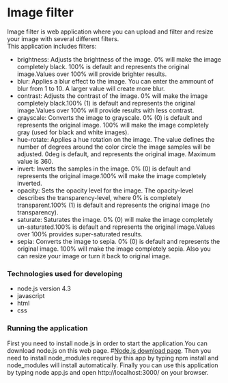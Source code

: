 # Image filter

Image filter is web application where you can upload and filter and resize your image with several different filters.<br>
This application includes filters: <br>
- brightness: Adjusts the brightness of the image. 0% will make the image completely black. 100% is default and represents the original image.Values over 100% will provide brighter results.
- blur: Applies a blur effect to the image. You can enter the ammount of blur from 1 to 10. A larger value will create more blur.
- contrast: Adjusts the contrast of the image. 0% will make the image completely black.100% (1) is default and represents the original image.Values over 100% will provide results with less contrast.
- grayscale: Converts the image to grayscale. 0% (0) is default and represents the original image. 100% will make the image completely gray (used for black and white images).
- hue-rotate: Applies a hue rotation on the image. The value defines the number of degrees around the color circle the image samples will be adjusted. 0deg is default, and represents the original image. Maximum value is 360.
- invert: Inverts the samples in the image. 0% (0) is default and represents the original image.100% will make the image completely inverted.
- opacity: Sets the opacity level for the image. The opacity-level describes the transparency-level, where 0% is completely transparent.100% (1) is default and represents the original image (no transparency).
- saturate: Saturates the image. 0% (0) will make the image completely un-saturated.100% is default and represents the original image.Values over 100% provides super-saturated results.
- sepia: 	Converts the image to sepia. 0% (0) is default and represents the original image. 100% will make the image completely sepia.
Also you can resize your image or turn it back to original image.

### Technologies used for developing
- node.js version 4.3
- javascript
- html
- css

### Running the application

First you need to install node.js in order to start the application.You can download node.js on this web page. #[Node.js download page](https://nodejs.org/en/download/).
Then you need to install node_modules requred by this app by typing npm install and node_modules will install automatically.
Finally you can use this application by typing node app.js and open http://localhost:3000/ on your browser.



